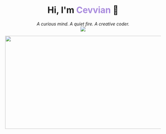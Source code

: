 <h1 align="center">Hi, I'm <span style="color:#a88add;">Cevvian</span> 🌿</h1>
<p align="center">
  <i>A curious mind. A quiet fire. A creative coder.</i><br/>
  <img src="https://img.shields.io/badge/Made%20with-love-ffb6c1?style=flat-square" />
</p>



<a href="https://github.com/devxb/gitanimals">
<img
  src="https://render.gitanimals.org/farms/yugufyuf"
  width="1000"
  height="300"
/>
</a>
